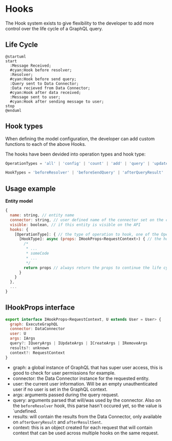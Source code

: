 # Hooks

The Hook system exists to give flexibility to the developer to add more control over the life cycle of a GraphQL query.

## Life Cycle

```plantuml
@startuml
start
  :Message Received;
  #cyan:Hook before resolver;
  :Resolver;
  #cyan:Hook before send query;
  :Query sent to Data Connector;
  :Data recieved from Data Connector;
  #cyan:Hook after data received;
  :Message sent to user;
  #cyan:Hook after sending message to user;
stop
@enduml
```

## Hook types

When defining the model configuration, the developer can add custom functions to each of the above Hooks.

The hooks have been devided into operation types and hook type:

```js
OperationTypes = 'all' | 'config' | 'count' | 'add' | 'query' | 'update' | 'delete'
```

```js
HookTypes = 'beforeResolver' | 'beforeSendQuery' | 'afterQueryResult' | 'afterResultSent'
```

## Usage example

**Entity model**
```js
{
  name: string, // entity name
  connector: string, // user defined name of the connector set on the config file
  visible: boolean, // if this entity is visible on the API
  hooks: {
    [OperationType]: { // the type of operation to hook, one of the OperationTypes
      [HookType]: async (props: IHookProps<RequestContext>) { // the hook type, one of the HookTypes
        /*
         * ...
         * someCode
         * ...
         */
        return props // always return the props to continue the life cycle
      }
    }
  },
  ...
}
```

## IHookProps interface

```js
export interface IHookProps<RequestContext, U extends User = User> {
  graph: ExecuteGraphQL
  connector: DataConnector
  user: U
  args: IArgs
  query?: IQueryArgs | IUpdateArgs | ICreateArgs | IRemoveArgs
  results?: unknown
  context?: RequestContext 
}
```

- graph: a global instance of GraphQL that has super user access, this is good to check for user permissions for example.
- connector: the Data Connector instance for the requested entity.
- user: the current user information. Will be an empty unauthenticated user if no user is set in the GraphQL context.
- args: arguments passed during the query request.
- query: arguments parsed that will/was used by the connector. Also on the `beforeResolver` hook, this parse hasn't occured yet, so the value is `undefined.
- results: will contain the results from the Data Connector, only available on `afterQueryResult` and `afterResultSent`.
- context: this is an object created for each request that will contain context that can be used across multiple hooks on the same request.  